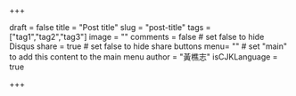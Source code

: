 +++

draft = false
title = "Post title"
slug = "post-title"
tags = ["tag1","tag2","tag3"]
image = ""
comments = false	# set false to hide Disqus
share = true	# set false to hide share buttons
menu= ""  # set "main" to add this content to the main menu
author = "黃樵志"
isCJKLanguage = true

+++